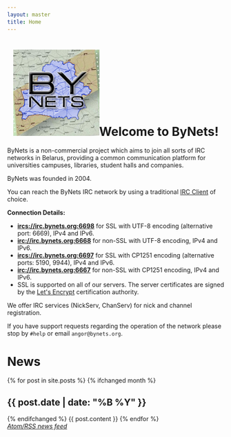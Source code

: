 ```yaml
---
layout: master
title: Home
---
```

# <center><img src="img/bynets.jpg">Welcome to ByNets!</center> #

ByNets is a non-commercial project which aims to join all sorts of IRC networks
in Belarus, providing a common communication platform for universities campuses,
libraries, student halls and companies.

ByNets was founded in 2004.

You can reach the ByNets IRC network by using a traditional [IRC
Client](https://en.wikipedia.org/wiki/Comparison_of_Internet_Relay_Chat_clients) of choice.

**Connection Details:**

 * [**ircs://irc.bynets.org:6698**](ircs://irc.bynets.org:6698) for SSL with UTF-8 encoding (alternative port: 6669), IPv4 and IPv6.
 * [**irc://irc.bynets.org:6668**](irc://irc.bynets.org:6668) for non-SSL with UTF-8 encoding, IPv4 and IPv6.
 * [**ircs://irc.bynets.org:6697**](ircs://irc.bynets.org:6697) for SSL with CP1251 encoding (alternative ports: 5190, 9944), IPv4 and IPv6.
 * [**irc://irc.bynets.org:6667**](irc://irc.bynets.org:6667) for non-SSL with CP1251 encoding, IPv4 and IPv6.
 * SSL is supported on all of our servers. The server certificates are signed
   by the [Let's Encrypt](https://letsencrypt.org/) certification authority.

We offer IRC services (NickServ, ChanServ) for nick and channel registration.

If you have support requests regarding the operation of the network please stop
by `#help` or email `angor@bynets.org`.

<div class='body'>
<h1>News</h1>
{% for post in site.posts %}
{% ifchanged month %}<h2>{{ post.date | date: "%B %Y" }} </h2>{% endifchanged %}
{{ post.content }}
{% endfor %}

<div><em><a href="feed.xml">Atom/RSS news feed</a></em></div>
</div>
